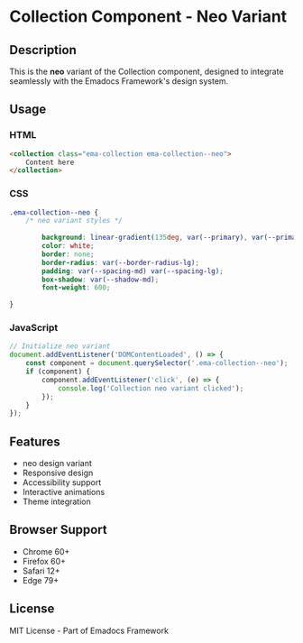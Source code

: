 # Collection Component - Neo Variant

## Description
This is the **neo** variant of the Collection component, designed to integrate seamlessly with the Emadocs Framework's design system.

## Usage

### HTML
```html
<collection class="ema-collection ema-collection--neo">
    Content here
</collection>
```

### CSS
```css
.ema-collection--neo {
    /* neo variant styles */
    
        background: linear-gradient(135deg, var(--primary), var(--primary-dark));
        color: white;
        border: none;
        border-radius: var(--border-radius-lg);
        padding: var(--spacing-md) var(--spacing-lg);
        box-shadow: var(--shadow-md);
        font-weight: 600;
    
}
```

### JavaScript
```javascript
// Initialize neo variant
document.addEventListener('DOMContentLoaded', () => {
    const component = document.querySelector('.ema-collection--neo');
    if (component) {
        component.addEventListener('click', (e) => {
            console.log('Collection neo variant clicked');
        });
    }
});
```

## Features
- neo design variant
- Responsive design
- Accessibility support
- Interactive animations
- Theme integration

## Browser Support
- Chrome 60+
- Firefox 60+
- Safari 12+
- Edge 79+

## License
MIT License - Part of Emadocs Framework
